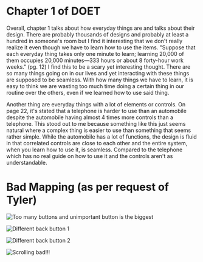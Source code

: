 # Chapter 1 of DOET

Overall, chapter 1 talks about how everyday things are and talks about their design. There are probably thousands of designs and probably at least a hundred in someone's room but I find it interesting that we don't really realize it even though we have to learn how to use the items. "Suppose that each everyday thing takes only one minute to learn; learning 20,000 of them occupies 20,000 minutes—333 hours or about 8 forty-hour work weeks." (pg. 12) I find this to be a scary yet interesting thought. There are so many things going on in our lives and yet interacting with these things are supposed to be seamless. With how many things we have to learn, it is easy to think we are wasting too much time doing a certain thing in our routine over the others, even if we learned how to use said thing. 



Another thing are everyday things with a lot of elements or controls. On page 22, it's stated that a telephone is harder to use than an automobile despite the automobile having almost 4 times more controls than a telephone. This stood out to me because something like this just seems natural where a complex thing is easier to use than something that seems rather simple. While the automobile has a lot of functions, the design is fluid in that correlated controls are close to each other and the entire system, when you learn how to use it, is seamless. Compared to the telephone which has no real guide on how to use it and the controls aren't as understandable. 



# Bad Mapping (as per request of Tyler) 

![Too many buttons and unimportant button is the biggest](https://drive.google.com/file/d/1HTe9uMUz6LnQA8tqVfuXGrXq1gdixO7U/view)

![Different back button 1](https://drive.google.com/file/d/1-6oig84cmdE3-LNNQ05SlGevo1BgFVgn/view)

![Different back button 2](https://drive.google.com/file/d/1rCKW914gvlAdJSFxU7QcSmCZ1yOMoxo1/view)

![Scrolling bad!!!](https://drive.google.com/file/d/1dA0zX-YigRiE8q1fTw06nus1MWs3_Pwv/view)
